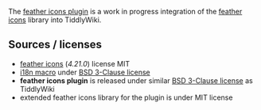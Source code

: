The [feather icons plugin](#$:/plugins/sycom/feather-icons) is a work in progress integration of the [feather icons][feather] library into TiddlyWiki.

## Sources / licenses
* [feather icons][feather] (_4.21.0_) license MIT
* [i18n macro][i18n] under [BSD 3-Clause license][license]
* **feather icons plugin** is released under similar [BSD 3-Clause license][license] as TiddlyWiki
* extended feather icons library for the plugin is under MIT license

[feather]: https://feathericons.com/
[i18n]: https://sycom.gitlab.io/TiddlyWiki-Plugins/#i18n%20macro
[license]: https://framagit.org/sycom/TiddlyWiki-Plugins/LICENSE.md
